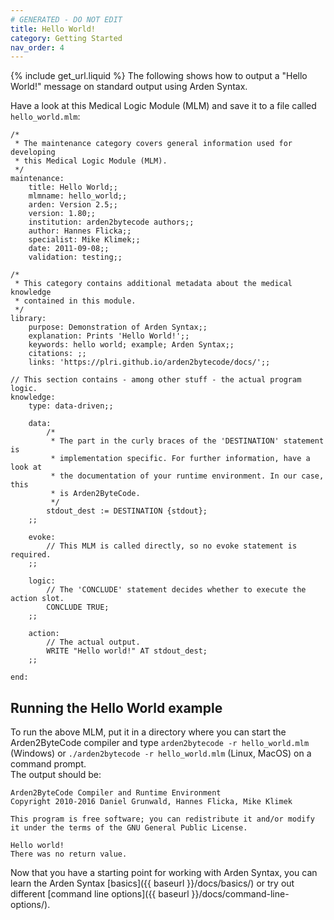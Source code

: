 ```yaml
---
# GENERATED - DO NOT EDIT
title: Hello World!
category: Getting Started
nav_order: 4
---
```

{% include get_url.liquid %}
The following shows how to output a "Hello World!" message on standard output using Arden Syntax.  

Have a look at this Medical Logic Module (MLM) and save it to a file called `hello_world.mlm`:  

```arden
/*
 * The maintenance category covers general information used for developing
 * this Medical Logic Module (MLM).
 */
maintenance:
    title: Hello World;;
    mlmname: hello_world;;
    arden: Version 2.5;;
    version: 1.80;;
    institution: arden2bytecode authors;;
    author: Hannes Flicka;;
    specialist: Mike Klimek;;
    date: 2011-09-08;;
    validation: testing;;

/*
 * This category contains additional metadata about the medical knowledge
 * contained in this module.
 */
library:
    purpose: Demonstration of Arden Syntax;;
    explanation: Prints 'Hello World!';;
    keywords: hello world; example; Arden Syntax;;
    citations: ;;
    links: 'https://plri.github.io/arden2bytecode/docs/';;

// This section contains - among other stuff - the actual program logic.
knowledge:
    type: data-driven;;

    data:
        /*
         * The part in the curly braces of the 'DESTINATION' statement is
         * implementation specific. For further information, have a look at
         * the documentation of your runtime environment. In our case, this
         * is Arden2ByteCode.
         */
        stdout_dest := DESTINATION {stdout};
    ;;

    evoke:
        // This MLM is called directly, so no evoke statement is required.
    ;;

    logic:
        // The 'CONCLUDE' statement decides whether to execute the action slot.
        CONCLUDE TRUE;
    ;;

    action:
        // The actual output.
        WRITE "Hello world!" AT stdout_dest;
    ;;

end:
```

## Running the Hello World example

To run the above MLM, put it in a directory where you can start the Arden2ByteCode compiler and type `arden2bytecode -r hello_world.mlm` (Windows) or `./arden2bytecode -r hello_world.mlm` (Linux, MacOS) on a command prompt.  
The output should be:

    Arden2ByteCode Compiler and Runtime Environment
    Copyright 2010-2016 Daniel Grunwald, Hannes Flicka, Mike Klimek

    This program is free software; you can redistribute it and/or modify it under the terms of the GNU General Public License.

    Hello world!
    There was no return value.

Now that you have a starting point for working with Arden Syntax, you can learn the Arden Syntax [basics]({{ baseurl }}/docs/basics/) or try out different [command line options]({{ baseurl }}/docs/command-line-options/).
